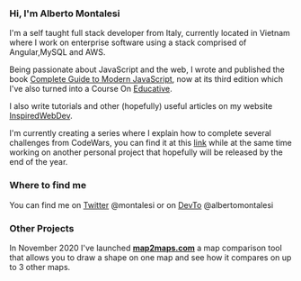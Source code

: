 ### Hi, I'm Alberto Montalesi

I'm a self taught full stack developer from Italy, currently located in Vietnam where I work on enterprise software using a stack comprised of Angular,MySQL and AWS.

Being passionate about JavaScript and the web, I wrote and published the book [Complete Guide to Modern JavaScript](https://github.com/AlbertoMontalesi/The-complete-guide-to-modern-JavaScript), now at its third edition which I've also turned into a Course On [Educative](https://www.educative.io/courses/complete-guide-to-modern-javascript?aff=BqmB).

I also write tutorials and other (hopefully) useful articles on my website [InspiredWebDev](https://inspiredwebdev.com/).

I'm currently creating a series where I explain how to complete several challenges from CodeWars, you can find it at this [link](https://inspiredwebdev.com/challenges) while at the same time working on another personal project that hopefully will be released by the end of the year.

### Where to find me

You can find me on [Twitter](https://twitter.com/montalesi) @montalesi or on [DevTo](https://dev.to/albertomontalesi) @albertomontalesi

### Other Projects

In November 2020 I've launched **[map2maps.com](https://map2maps.com)** a map comparison tool that allows you to draw a shape on one map and see how it compares on up to 3 other maps.
